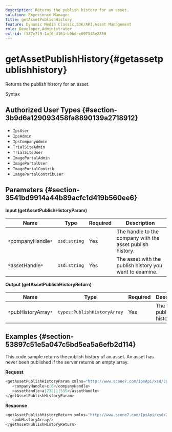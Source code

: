 ```yaml
---
description: Returns the publish history for an asset.
solution: Experience Manager
title: getAssetPublishHistory
feature: Dynamic Media Classic,SDK/API,Asset Management
role: Developer,Administrator
exl-id: f337e7f9-1af6-4164-b9bd-e697548e2850
---
```

# getAssetPublishHistory{#getassetpublishhistory}

Returns the publish history for an asset.

 Syntax 

## Authorized User Types {#section-3b9d6a129093458fa8890139a2718912}

* `IpsUser` 
* `IpsAdmin` 
* `IpsCompanyAdmin` 
* `TrialSiteAdmin` 
* `TrialSiteUser` 
* `ImagePortalAdmin` 
* `ImagePortalUser` 
* `ImagePortalContrib` 
* `ImagePortalContribUser`

## Parameters {#section-3541bd9914a44b89acfc1d419b560ee6}

**Input (getAssetPublishHistoryParam)** 

|  Name  | Type  | Required  | Description  |
|---|---|---|---|
|  `*`companyHandle`*`  | `xsd:string`  | Yes  | The handle to the company with the asset publish history.  |
|  `*`assetHandle`*`  | `xsd:string`  | Yes  | The asset with the publish history you want to examine.  |

**Output (getAssetPublishHistoryReturn)** 

|  Name  | Type  | Required  | Description  |
|---|---|---|---|
|  `*`pubHistoryArray`*`  | `types:PublishHistoryArray`  | Yes  | The asset's publish history.  |

## Examples {#section-53897c51e5a047c5bd5ea5a6efb2d114}

This code sample returns the publish history of an asset. An asset has never been published if the server returns an empty array.

**Request** 

```java
<getAssetPublishHistoryParam xmlns="http://www.scene7.com/IpsApi/xsd/2008-01-15">
   <companyHandle>c|6</companyHandle>
   <assetHandle>a|732|1|535</assetHandle>
</getAssetPublishHistoryParam>
```

**Response** 

```java
<getAssetPublishHistoryReturn xmlns="http://www.scene7.com/IpsApi/xsd/2008-01-15">
   <pubHistoryArray/>
</getAssetPublishHistoryReturn>
```
